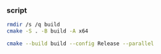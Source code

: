 ### script
```bash
rmdir /s /q build
cmake -S . -B build -A x64

cmake --build build --config Release --parallel
```